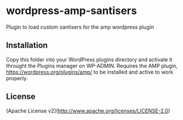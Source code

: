 # wordpress-amp-santisers

Plugin to load custom santisers for the amp wordpress plugin

## Installation

Copy this folder into your WordPress plugins directory and activate it throught the Plugins manager on WP-ADMIN.
Requires the AMP plugin, https://wordpress.org/plugins/amp/ to be installed and active to work properly.

## License  

(Apache License v2](http://www.apache.org/licenses/LICENSE-2.0)
